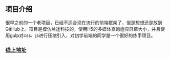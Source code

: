 ## 项目介绍

很早之前的一个老项目，已经不适合现在流行的前端框架了，但是想想还是放到GitHub上。项目是模仿兰途科技的，使用H5的多媒体查询适应屏幕大小，并且使用gulp对css、js进行压缩引入，对初学前端的同学是一个很好的练手项目。

### [线上地址](http://www.lantunet.com/)